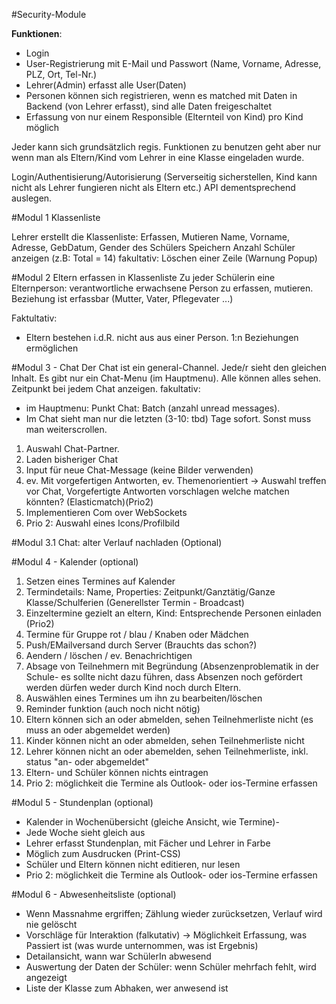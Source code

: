 #Security-Module

**Funktionen**:
- Login
- User-Registrierung mit E-Mail und Passwort (Name, Vorname, Adresse, PLZ, Ort, Tel-Nr.)
- Lehrer(Admin) erfasst alle User(Daten)
- Personen können sich registrieren, wenn es matched mit Daten in Backend (von Lehrer erfasst), sind alle Daten freigeschaltet
- Erfassung von nur einem Responsible (Elternteil von Kind) pro Kind möglich

Jeder kann sich grundsätzlich regis. Funktionen zu benutzen geht aber nur wenn man als Eltern/Kind vom Lehrer in eine Klasse eingeladen wurde.


Login/Authentisierung/Autorisierung (Serverseitig sicherstellen, Kind kann nicht als Lehrer fungieren nicht als Eltern etc.) API dementsprechend auslegen.



#Modul 1 Klassenliste

Lehrer erstellt die Klassenliste:
Erfassen, Mutieren Name, Vorname, Adresse, GebDatum, Gender des Schülers
Speichern
Anzahl Schüler anzeigen (z.B: Total = 14)
fakultativ:
Löschen einer Zeile (Warnung Popup)

#Modul 2 Eltern erfassen in Klassenliste
Zu jeder Schülerin eine Elternperson: verantwortliche erwachsene Person zu erfassen, mutieren.
Beziehung ist erfassbar (Mutter, Vater, Pflegevater ...)


Faktultativ:
- Eltern bestehen i.d.R. nicht aus aus einer Person. 1:n Beziehungen ermöglichen

#Modul 3 - Chat
Der Chat ist ein general-Channel. Jede/r sieht den gleichen Inhalt. Es gibt nur ein Chat-Menu (im Hauptmenu). 
Alle können alles sehen.
Zeitpunkt bei jedem Chat anzeigen.
fakultativ: 
- im Hauptmenu: Punkt Chat: Batch (anzahl unread messages). 
- Im Chat sieht man nur die letzten (3-10: tbd) Tage sofort. Sonst muss man weiterscrollen.

1) Auswahl Chat-Partner.
2) Laden bisheriger Chat
3) Input für neue Chat-Message (keine Bilder verwenden)
4) ev. Mit vorgefertigen Antworten, ev. Themenorientiert -> Auswahl treffen vor Chat, Vorgefertigte Antworten vorschlagen welche matchen könnten? (Elasticmatch)(Prio2)
5) Implementieren Com over WebSockets
6) Prio 2: Auswahl eines Icons/Profilbild

#Modul 3.1 Chat: alter Verlauf nachladen (Optional)

#Modul 4 - Kalender (optional)
 1) Setzen eines Termines auf Kalender
 2) Termindetails: Name, Properties: Zeitpunkt/Ganztätig/Ganze Klasse/Schulferien (Generellster Termin - Broadcast)
 3) Einzeltermine gezielt an eltern, Kind: Entsprechende Personen einladen (Prio2)
 4) Termine für Gruppe rot / blau / Knaben oder Mädchen
 5) Push/EMailversand durch Server (Brauchts das schon?)
 6) Aendern / löschen / ev. Benachrichtigen
 7) Absage von Teilnehmern mit Begründung (Absenzenproblematik in der Schule- es sollte nicht dazu führen, dass Absenzen noch gefördert werden dürfen weder durch Kind noch durch Eltern.
 8) Auswählen eines Termines um ihn zu bearbeiten/löschen
 7) Reminder funktion (auch noch nicht nötig)
 9) Eltern können sich an oder abmelden, sehen Teilnehmerliste nicht (es muss an oder abgemeldet werden)
 10) Kinder können nicht an oder abmelden, sehen Teilnehmerliste nicht
 11) Lehrer können nicht an oder abemelden, sehen Teilnehmerliste, inkl. status "an- oder abgemeldet"
 11) Eltern- und Schüler können nichts eintragen
 12) Prio 2: möglichkeit die Termine als Outlook- oder ios-Termine erfassen


#Modul 5 - Stundenplan (optional)

- Kalender in Wochenübersicht (gleiche Ansicht, wie Termine)-
- Jede Woche sieht gleich aus
- Lehrer erfasst Stundenplan, mit Fächer und Lehrer in Farbe
- Möglich zum Ausdrucken (Print-CSS)
- Schüler und Eltern können nicht editieren, nur lesen
- Prio 2: möglichkeit die Termine als Outlook- oder ios-Termine erfassen

#Modul 6 - Abwesenheitsliste (optional)
- Wenn Massnahme ergriffen; Zählung wieder zurücksetzen, Verlauf wird nie gelöscht
- Vorschläge für Interaktion (falkutativ) -> Möglichkeit Erfassung, was Passiert ist (was wurde unternommen, was ist Ergebnis)
- Detailansicht, wann war SchülerIn abwesend
- Auswertung der Daten der Schüler: wenn Schüler mehrfach fehlt, wird angezeigt
- Liste der Klasse zum Abhaken, wer anwesend ist
